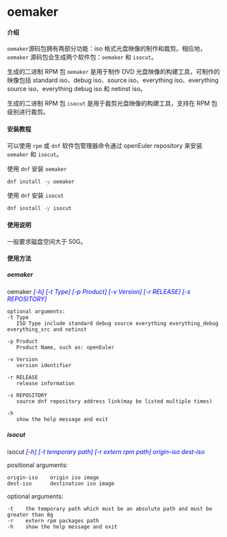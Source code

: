 # oemaker

#### 介绍

`oemaker`源码包拥有两部分功能：iso 格式光盘映像的制作和裁剪。相应地，`oemaker` 源码包会生成两个软件包：`oemaker` 和 `isocut`。

生成的二进制 RPM 包 `oemaker` 是用于制作 DVD 光盘映像的构建工具，可制作的映像包括 standard iso、debug iso、source iso、everything iso、everything source iso、everything debug iso 和 netinst iso。

生成的二进制 RPM 包 `isocut` 是用于裁剪光盘映像的构建工具，支持在 RPM 包级别进行裁剪。

#### 安装教程

可以使用 `rpm` 或 `dnf` 软件包管理器命令通过 openEuler repository 来安装 `oemaker` 和 `isocut`。

使用 `dnf` 安装 `oemaker`
```sh
dnf install -y oemaker
```

使用 `dnf` 安装 `isocut`
```sh
dnf install -y isocut
```

#### 使用说明

一般要求磁盘空间大于 50G。

#### 使用方法

##### oemaker

oemaker <font color=#0000FF >_[-h] [-t Type] [-p Product] [-v Version] [-r RELEASE] [-s REPOSITORY]_</font>

    optional arguments:
    -t Type
       ISO Type include standard debug source everything everything_debug everything_src and netinst

    -p Product
       Product Name, such as: openEuler
    
    -v Version
       version identifier
    
    -r RELEASE
       release information
    
    -s REPOSITORY
       source dnf repository address link(may be listed multiple times)
    
    -h 
       show the help message and exit

##### isocut

isocut <font color=#0000FF >_[-h] [-t temporary path] [-r extern rpm path] origin-iso dest-iso_</font>

  positional arguments:

    origin-iso    origin iso image
    dest-iso      destination iso image

  optional arguments:

    -t    the temporary path which must be an absolute path and must be greater than 8g
    -r    extern rpm packages path
    -h    show the help message and exit